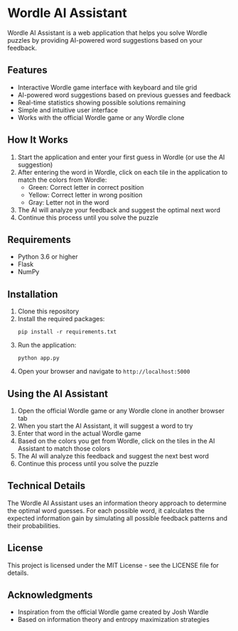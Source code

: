 # Wordle AI Assistant

Wordle AI Assistant is a web application that helps you solve Wordle puzzles by providing AI-powered word suggestions based on your feedback.

## Features

- Interactive Wordle game interface with keyboard and tile grid
- AI-powered word suggestions based on previous guesses and feedback
- Real-time statistics showing possible solutions remaining
- Simple and intuitive user interface
- Works with the official Wordle game or any Wordle clone

## How It Works

1. Start the application and enter your first guess in Wordle (or use the AI suggestion)
2. After entering the word in Wordle, click on each tile in the application to match the colors from Wordle:
   - Green: Correct letter in correct position
   - Yellow: Correct letter in wrong position
   - Gray: Letter not in the word
3. The AI will analyze your feedback and suggest the optimal next word
4. Continue this process until you solve the puzzle

## Requirements

- Python 3.6 or higher
- Flask
- NumPy

## Installation

1. Clone this repository
2. Install the required packages:
   ```
   pip install -r requirements.txt
   ```
3. Run the application:
   ```
   python app.py
   ```
4. Open your browser and navigate to `http://localhost:5000`

## Using the AI Assistant

1. Open the official Wordle game or any Wordle clone in another browser tab
2. When you start the AI Assistant, it will suggest a word to try
3. Enter that word in the actual Wordle game
4. Based on the colors you get from Wordle, click on the tiles in the AI Assistant to match those colors
5. The AI will analyze this feedback and suggest the next best word
6. Continue this process until you solve the puzzle

## Technical Details

The Wordle AI Assistant uses an information theory approach to determine the optimal word guesses. For each possible word, it calculates the expected information gain by simulating all possible feedback patterns and their probabilities.

## License

This project is licensed under the MIT License - see the LICENSE file for details.

## Acknowledgments

- Inspiration from the official Wordle game created by Josh Wardle
- Based on information theory and entropy maximization strategies 